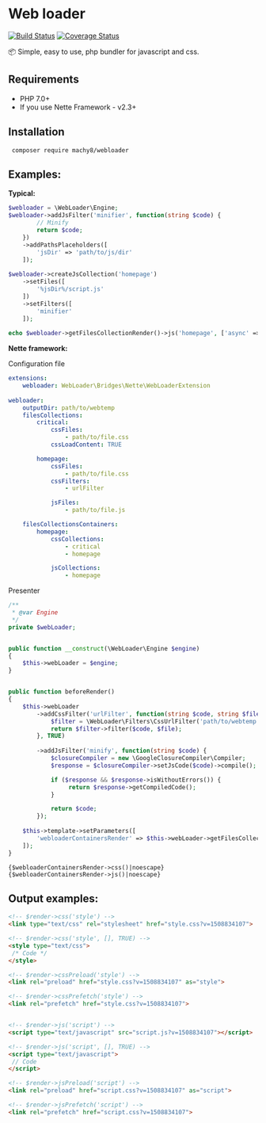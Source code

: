 # Web loader
[![Build Status](https://travis-ci.org/Machy8/webloader.svg?branch=master)](https://travis-ci.org/Machy8/webloader)
[![Coverage Status](https://coveralls.io/repos/github/Machy8/webloader/badge.svg?branch=master)](https://coveralls.io/github/Machy8/webloader?branch=master)

📦 Simple, easy to use, php bundler for javascript and css.

## Requirements
- PHP 7.0+
- If you use Nette Framework - v2.3+

## Installation
```
 composer require machy8/webloader
```

## Examples:

**Typical:**
```PHP
$webloader = \WebLoader\Engine;
$webloader->addJsFilter('minifier', function(string $code) {
        // Minify
        return $code;
    })
    ->addPathsPlaceholders([
        'jsDir' => 'path/to/js/dir'
    ]);
    
$webloader->createJsCollection('homepage')
    ->setFiles([
        '%jsDir%/script.js'
    ])
    ->setFilters([
        'minifier'
    ]);
    
echo $webloader->getFilesCollectionRender()->js('homepage', ['async' => TRUE]);
```

**Nette framework:**

Configuration file
````YAML
extensions:
    webloader: WebLoader\Bridges\Nette\WebLoaderExtension
    
webloader:
    outputDir: path/to/webtemp
    filesCollections:
        critical:
            cssFiles:
                - path/to/file.css
            cssLoadContent: TRUE

        homepage:
            cssFiles:
                - path/to/file.css
            cssFilters:
                - urlFilter

            jsFiles:
                - path/to/file.js

    filesCollectionsContainers:
        homepage:
            cssCollections:
                - critical
                - homepage

            jsCollections:
                - homepage
````

Presenter
````PHP
/**
 * @var Engine
 */
private $webLoader;


public function __construct(\WebLoader\Engine $engine)
{
    $this->webLoader = $engine;
}


public function beforeRender()
{
    $this->webLoader
        ->addCssFilter('urlFilter', function(string $code, string $file) {
            $filter = \WebLoader\Filters\CssUrlFilter('path/to/webtemp');
            return $filter->filter($code, $file);
        }, TRUE)
        
        ->addJsFilter('minify', function(string $code) {
            $closureCompiler = new \GoogleClosureCompiler\Compiler;
            $response = $closureCompiler->setJsCode($code)->compile();

            if ($response && $response->isWithoutErrors()) {
                 return $response->getCompiledCode();
            }

            return $code;
        });
       
    $this->template->setParameters([
        'webloaderContainersRender' => $this->webLoader->getFilesCollectionsContainerRender()->selectContainer('homepage')
    ]);
}
````

````LATTE
{$webloaderContainersRender->css()|noescape}
{$webloaderContainersRender->js()|noescape}
````

## Output examples:
````html
<!-- $render->css('style') -->
<link type="text/css" rel="stylesheet" href="style.css?v=1508834107">

<!-- $render->css('style', [], TRUE) -->
<style type="text/css">
 /* Code */
</style>

<!-- $render->cssPreload('style') -->
<link rel="preload" href="style.css?v=1508834107" as="style">

<!-- $render->cssPrefetch('style') -->
<link rel="prefetch" href="style.css?v=1508834107">


<!-- $render->js('script') -->
<script type="text/javascript" src="script.js?v=1508834107"></script>

<!-- $render->js('script', [], TRUE) -->
<script type="text/javascript"> 
 // Code
</script>

<!-- $render->jsPreload('script') -->
<link rel="preload" href="script.css?v=1508834107" as="script">

<!-- $render->jsPrefetch('script') -->
<link rel="prefetch" href="script.css?v=1508834107">
````
